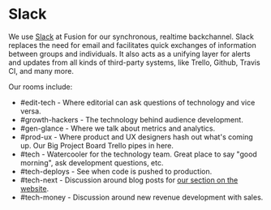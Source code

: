# Slack

We use [Slack](https://slack.com/) at Fusion for our synchronous, realtime backchannel. Slack replaces the need for email and facilitates quick exchanges of information between groups and individuals. It also acts as a unifying layer for alerts and updates from all kinds of third-party systems, like Trello, Github, Travis CI, and many more.

Our rooms include:

* #edit-tech - Where editorial can ask questions of technology and vice versa.
* #growth-hackers - The technology behind audience development.
* #gen-glance - Where we talk about metrics and analytics.
* #prod-ux - Where product and UX designers hash out what's coming up. Our Big Project Board Trello pipes in here.
* #tech - Watercooler for the technology team. Great place to say "good morning", ask development questions, etc.
* #tech-deploys - See when code is pushed to production.
* #tech-next - Discussion around blog posts for [our section on the website](http://fusion.net/section/tech-product/).
* #tech-money - Discussion around new revenue development with sales.
